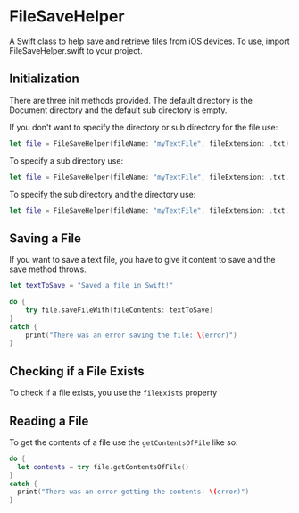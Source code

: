 # FileSaveHelper #
A Swift class to help save and retrieve files from iOS devices. To use, import FileSaveHelper.swift to your project.


## Initialization ##

There are three init methods provided. The default directory is the Document directory and the default sub directory is empty.

If you don't want to specify the directory or sub directory for the file use:
   
```swift
let file = FileSaveHelper(fileName: "myTextFile", fileExtension: .txt)
```

To specify a sub directory use:

```swift
let file = FileSaveHelper(fileName: "myTextFile", fileExtension: .txt, subDirectory: "files")
```

To specify the sub directory and the directory use: 

```swift
let file = FileSaveHelper(fileName: "myTextFile", fileExtension: .txt, subDirectory: "files", directory: .documentDirectory)
```


## Saving a File ##

If you want to save a text file, you have to give it content to save and the save method throws.

```swift
let textToSave = "Saved a file in Swift!"  

do {  
	try file.saveFileWith(fileContents: textToSave)
}
catch {
	print("There was an error saving the file: \(error)")
}
```

## Checking if a File Exists ##

To check if a file exists, you use the `fileExists` property

## Reading a File ##

To get the contents of a file use the `getContentsOfFile` like so:

```swift
do {
  let contents = try file.getContentsOfFile()
}
catch {
  print("There was an error getting the contents: \(error)")
}
```
